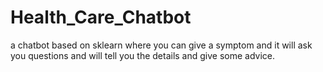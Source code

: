 # Health_Care_Chatbot
a chatbot based on sklearn where you can give a symptom and it will ask you questions and will tell you the details and give some advice.
